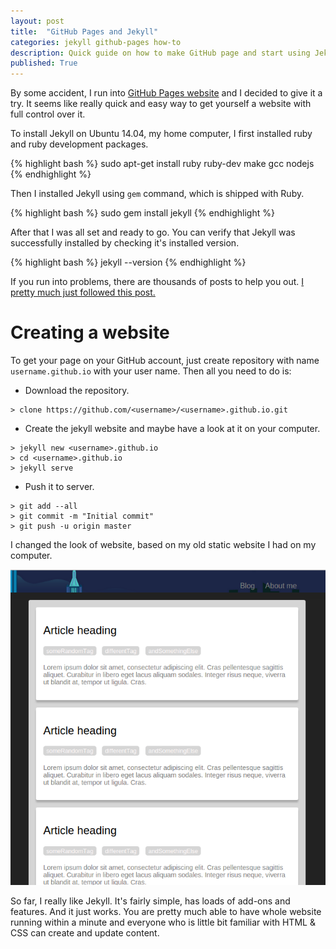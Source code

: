 ```yaml
---
layout: post
title:  "GitHub Pages and Jekyll"
categories: jekyll github-pages how-to
description: Quick guide on how to make GitHub page and start using Jekyll.
published: True
---
```


By some accident, I run into [GitHub Pages website][github-pages] and I decided to give it a try. It seems like really quick and easy way to get yourself a website with full control over it.

To install Jekyll on Ubuntu 14.04, my home computer, I first installed ruby and ruby development packages.

{% highlight bash %}
sudo apt-get install ruby ruby-dev make gcc nodejs
{% endhighlight %}

Then I installed Jekyll using `gem` command, which is shipped with Ruby.

{% highlight bash %}
sudo gem install jekyll
{% endhighlight %}

After that I was all set and ready to go. You can verify that Jekyll was successfully installed by checking it's installed version.

{% highlight bash %}
jekyll --version
{% endhighlight %}

If you run into problems, there are thousands of posts to help you out. [I pretty much just followed this post.][jekyll-installation]

# Creating a website

To get your page on your GitHub account, just create repository with name `username.github.io` with your user name. Then all you need to do is:

* Download the repository.

~~~~
> clone https://github.com/<username>/<username>.github.io.git
~~~~

* Create the jekyll website and maybe have a look at it on your computer.

~~~~
> jekyll new <username>.github.io
> cd <username>.github.io
> jekyll serve
~~~~

* Push it to server.

~~~~
> git add --all
> git commit -m "Initial commit"
> git push -u origin master
~~~~

I changed the look of website, based on my old static website I had on my computer.

![Old website](/assets/website.png)


So far, I really like Jekyll. It's fairly simple, has loads of add-ons and features. And it just works. You are pretty much able to have whole website running within a minute and everyone who is little bit familiar with HTML & CSS can create and update content.

[github-pages]: https://pages.github.com/
[jekyll-installation]: http://michaelchelen.net/81fa/install-jekyll-2-ubuntu-14-04/
